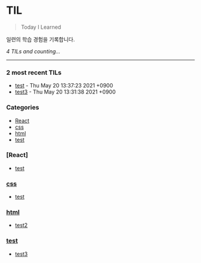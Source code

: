 # TIL
> Today I Learned

일련의 학습 경험을 기록합니다.


_4 TILs and counting..._

---

### 2 most recent TILs

- [test](React/test.md) - Thu May 20 13:37:23 2021 +0900
- [test3](test/test.md) - Thu May 20 13:31:38 2021 +0900

### Categories

- [React](#React)
- [css](#css)
- [html](#html)
- [test](#test)

### [React]
- [test](React/test.md)

### [css](#css)
- [test](css/test.md)

### [html](#html)
- [test2](html/test2.md)

### [test](#test)
- [test3](test/test.md)

[1]: https://simonwillison.net/2020/Apr/20/self-rewriting-readme/
[2]: https://github.com/jbranchaud/til

